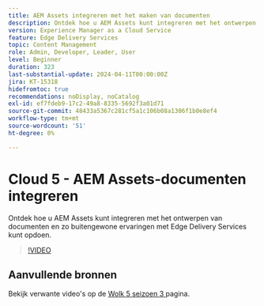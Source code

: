 ```yaml
---
title: AEM Assets integreren met het maken van documenten
description: Ontdek hoe u AEM Assets kunt integreren met het ontwerpen van documenten.
version: Experience Manager as a Cloud Service
feature: Edge Delivery Services
topic: Content Management
role: Admin, Developer, Leader, User
level: Beginner
duration: 323
last-substantial-update: 2024-04-11T00:00:00Z
jira: KT-15318
hidefromtoc: true
recommendations: noDisplay, noCatalog
exl-id: ef7fdeb9-17c2-49a8-8335-5692f3a01d71
source-git-commit: 48433a5367c281cf5a1c106b08a1306f1b0e8ef4
workflow-type: tm+mt
source-wordcount: '51'
ht-degree: 0%

---
```


# Cloud 5 - AEM Assets-documenten integreren

Ontdek hoe u AEM Assets kunt integreren met het ontwerpen van documenten en zo buitengewone ervaringen met Edge Delivery Services kunt opdoen.

>[!VIDEO](https://video.tv.adobe.com/v/3428302/?quality=12&learn=on)


## Aanvullende bronnen

Bekijk verwante video&#39;s op de [ Wolk 5 seizoen 3 ](../cloud5-season-3.md) pagina.
